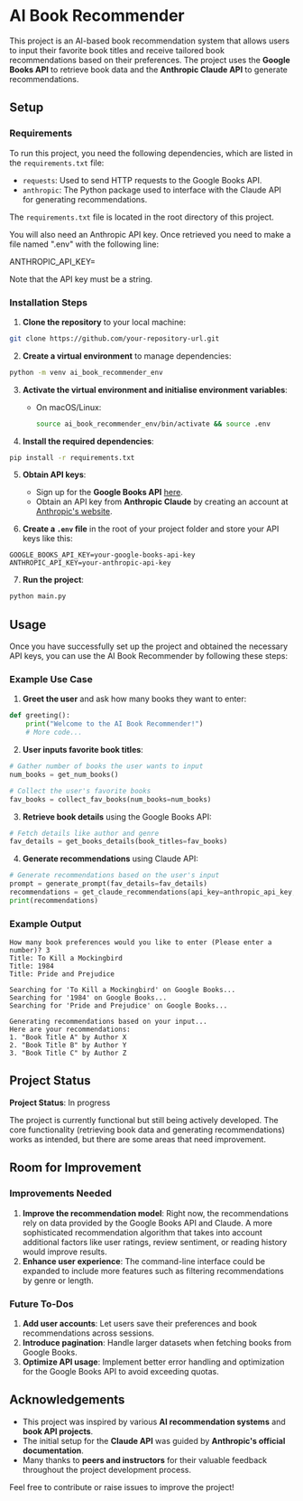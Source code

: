 
# AI Book Recommender

This project is an AI-based book recommendation system that allows users to input their favorite book titles and receive tailored book recommendations based on their preferences. The project uses the **Google Books API** to retrieve book data and the **Anthropic Claude API** to generate recommendations.

## Setup

### Requirements

To run this project, you need the following dependencies, which are listed in the `requirements.txt` file:

- `requests`: Used to send HTTP requests to the Google Books API.
- `anthropic`: The Python package used to interface with the Claude API for generating recommendations.

The `requirements.txt` file is located in the root directory of this project.

You will also need an Anthropic API key. Once retrieved you need to make a file named ".env" with the following line:

ANTHROPIC_API_KEY=<PASTE YOUR API KEY HERE>

Note that the API key must be a string.

### Installation Steps

1. **Clone the repository** to your local machine:

```bash
git clone https://github.com/your-repository-url.git
```

2. **Create a virtual environment** to manage dependencies:

```bash
python -m venv ai_book_recommender_env
```

3. **Activate the virtual environment and initialise environment variables**:

   - On macOS/Linux:
     ```bash
     source ai_book_recommender_env/bin/activate && source .env
     ```

4. **Install the required dependencies**:

```bash
pip install -r requirements.txt
```

5. **Obtain API keys**:
   - Sign up for the **Google Books API** [here](https://developers.google.com/books/docs/v1/using).
   - Obtain an API key from **Anthropic Claude** by creating an account at [Anthropic's website](https://www.anthropic.com).

6. **Create a `.env` file** in the root of your project folder and store your API keys like this:

```
GOOGLE_BOOKS_API_KEY=your-google-books-api-key
ANTHROPIC_API_KEY=your-anthropic-api-key
```

7. **Run the project**:

```bash
python main.py
```

## Usage

Once you have successfully set up the project and obtained the necessary API keys, you can use the AI Book Recommender by following these steps:

### Example Use Case

1. **Greet the user** and ask how many books they want to enter:

```python
def greeting():
    print("Welcome to the AI Book Recommender!")
    # More code...
```

2. **User inputs favorite book titles**:

```python
# Gather number of books the user wants to input
num_books = get_num_books()

# Collect the user's favorite books
fav_books = collect_fav_books(num_books=num_books)
```

3. **Retrieve book details** using the Google Books API:

```python
# Fetch details like author and genre
fav_details = get_books_details(book_titles=fav_books)
```

4. **Generate recommendations** using Claude API:

```python
# Generate recommendations based on the user's input
prompt = generate_prompt(fav_details=fav_details)
recommendations = get_claude_recommendations(api_key=anthropic_api_key, prompt=prompt)
print(recommendations)
```

### Example Output

```
How many book preferences would you like to enter (Please enter a number)? 3
Title: To Kill a Mockingbird
Title: 1984
Title: Pride and Prejudice

Searching for 'To Kill a Mockingbird' on Google Books...
Searching for '1984' on Google Books...
Searching for 'Pride and Prejudice' on Google Books...

Generating recommendations based on your input...
Here are your recommendations:
1. "Book Title A" by Author X
2. "Book Title B" by Author Y
3. "Book Title C" by Author Z
```

## Project Status

**Project Status**: In progress

The project is currently functional but still being actively developed. The core functionality (retrieving book data and generating recommendations) works as intended, but there are some areas that need improvement.

## Room for Improvement

### Improvements Needed
1. **Improve the recommendation model**: Right now, the recommendations rely on data provided by the Google Books API and Claude. A more sophisticated recommendation algorithm that takes into account additional factors like user ratings, review sentiment, or reading history would improve results.
2. **Enhance user experience**: The command-line interface could be expanded to include more features such as filtering recommendations by genre or length.

### Future To-Dos
1. **Add user accounts**: Let users save their preferences and book recommendations across sessions.
2. **Introduce pagination**: Handle larger datasets when fetching books from Google Books.
3. **Optimize API usage**: Implement better error handling and optimization for the Google Books API to avoid exceeding quotas.

## Acknowledgements

- This project was inspired by various **AI recommendation systems** and **book API projects**.
- The initial setup for the **Claude API** was guided by **Anthropic's official documentation**.
- Many thanks to **peers and instructors** for their valuable feedback throughout the project development process. 

Feel free to contribute or raise issues to improve the project!
